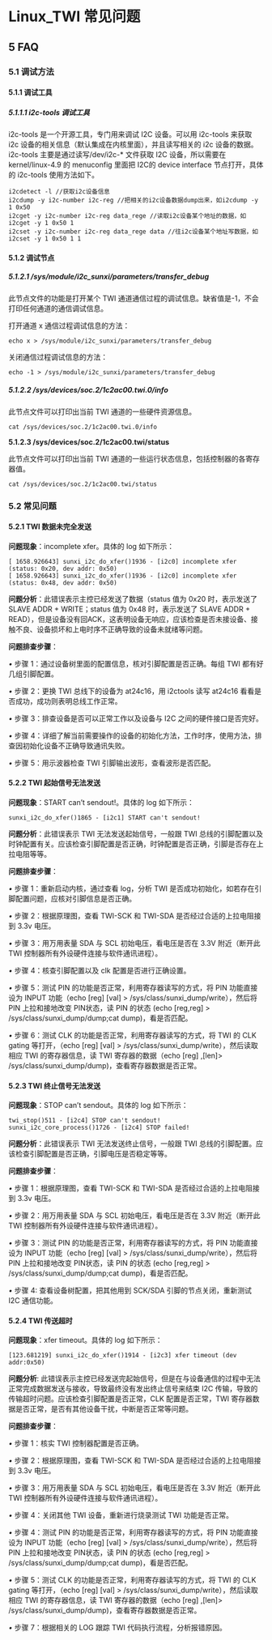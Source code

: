 # Linux_TWI 常见问题
## 5 FAQ

### 5.1 调试方法

#### 5.1.1 调试工具

##### 5.1.1.1 i2c-tools 调试工具

i2c-tools 是一个开源工具，专门用来调试 I2C 设备。可以用 i2c-tools 来获取 i2c 设备的相关信息（默认集成在内核里面），并且读写相关的 i2c 设备的数据。i2c-tools 主要是通过读写/dev/i2c-* 文件获取 I2C 设备，所以需要在 kernel/linux-4.9 的 menuconfig 里面把 I2C的 device interface 节点打开，具体的 i2c-tools 使用方法如下。

```
i2cdetect -l //获取i2c设备信息
i2cdump -y i2c-number i2c-reg //把相关的i2c设备数据dump出来，如i2cdump -y 1 0x50
i2cget -y i2c-number i2c-reg data_rege //读取i2c设备某个地址的数据，如i2cget -y 1 0x50 1
i2cset -y i2c-number i2c-reg data_rege data //往i2c设备某个地址写数据，如i2cset -y 1 0x50 1 1
```



#### 5.1.2 调试节点

##### 5.1.2.1 /sys/module/i2c_sunxi/parameters/transfer_debug

此节点文件的功能是打开某个 TWI 通道通信过程的调试信息。缺省值是-1，不会打印任何通道的通信调试信息。

打开通道 x 通信过程调试信息的方法：

```
echo x > /sys/module/i2c_sunxi/parameters/transfer_debug
```

关闭通信过程调试信息的方法：

```
echo -1 > /sys/module/i2c_sunxi/parameters/transfer_debug
```



##### 5.1.2.2 /sys/devices/soc.2/1c2ac00.twi.0/info

此节点文件可以打印出当前 TWI 通道的一些硬件资源信息。

```
cat /sys/devices/soc.2/1c2ac00.twi.0/info
```



**5.1.2.3 /sys/devices/soc.2/1c2ac00.twi/status**

此节点文件可以打印出当前 TWI 通道的一些运行状态信息，包括控制器的各寄存器值。

```
cat /sys/devices/soc.2/1c2ac00.twi/status
```



### 5.2 常见问题

#### 5.2.1 TWI 数据未完全发送

**问题现象**：incomplete xfer。具体的 log 如下所示：

```
[ 1658.926643] sunxi_i2c_do_xfer()1936 - [i2c0] incomplete xfer (status: 0x20, dev addr: 0x50)
[ 1658.926643] sunxi_i2c_do_xfer()1936 - [i2c0] incomplete xfer (status: 0x48, dev addr: 0x50)
```

**问题分析**：此错误表示主控已经发送了数据（status 值为 0x20 时，表示发送了 SLAVE ADDR \+ WRITE；status 值为 0x48 时，表示发送了 SLAVE ADDR + READ），但是设备没有回ACK，这表明设备无响应，应该检查是否未接设备、接触不良、设备损坏和上电时序不正确导致的设备未就绪等问题。



**问题排查步骤**： 

*•* 步骤 1：通过设备树里面的配置信息，核对引脚配置是否正确。每组 TWI 都有好几组引脚配置。

*•* 步骤 2：更换 TWI 总线下的设备为 at24c16，用 i2ctools 读写 at24c16 看看是否成功，成功则表明总线工作正常。

*•* 步骤 3：排查设备是否可以正常工作以及设备与 I2C 之间的硬件接口是否完好。

*•* 步骤 4：详细了解当前需要操作的设备的初始化方法，工作时序，使用方法，排查因初始化设备不正确导致通讯失败。

*•* 步骤 5：用示波器检查 TWI 引脚输出波形，查看波形是否匹配。





#### 5.2.2 TWI 起始信号无法发送

**问题现象**：START can’t sendout!。具体的 log 如下所示：

```
sunxi_i2c_do_xfer()1865 - [i2c1] START can't sendout!
```

**问题分析**：此错误表示 TWI 无法发送起始信号，一般跟 TWI 总线的引脚配置以及时钟配置有关。应该检查引脚配置是否正确，时钟配置是否正确，引脚是否存在上拉电阻等等。

**问题排查步骤**： 

*•* 步骤 1：重新启动内核，通过查看 log，分析 TWI 是否成功初始化，如若存在引脚配置问题，应核对引脚信息是否正确。

*•* 步骤 2：根据原理图，查看 TWI-SCK 和 TWI-SDA 是否经过合适的上拉电阻接到 3.3v 电压。

*•* 步骤 3：用万用表量 SDA 与 SCL 初始电压，看电压是否在 3.3V 附近（断开此 TWI 控制器所有外设硬件连接与软件通讯进程）。

*•* 步骤 4：核查引脚配置以及 clk 配置是否进行正确设置。

*•* 步骤 5：测试 PIN 的功能是否正常，利用寄存器读写的方式，将 PIN 功能直接设为 INPUT 功能（echo [reg] [val] > /sys/class/sunxi_dump/write），然后将 PIN 上拉和接地改变 PIN状态，读 PIN 的状态 (echo [reg,reg] > /sys/class/sunxi_dump/dump;cat dump)，看是否匹配。

*•* 步骤 6：测试 CLK 的功能是否正常，利用寄存器读写的方式，将 TWI 的 CLK gating 等打开，（echo [reg] [val] > /sys/class/sunxi_dump/write），然后读取相应 TWI 的寄存器信息，读 TWI 寄存器的数据（echo [reg] ,[len]> /sys/class/sunxi_dump/dump)，查看寄存器数据是否正常。



#### 5.2.3 TWI 终止信号无法发送

**问题现象**：STOP can’t sendout。具体的 log 如下所示：

```
twi_stop()511 - [i2c4] STOP can't sendout!
sunxi_i2c_core_process()1726 - [i2c4] STOP failed!
```

**问题分析**：此错误表示 TWI 无法发送终止信号，一般跟 TWI 总线的引脚配置。应该检查引脚配置是否正确，引脚电压是否稳定等等。

**问题排查步骤**： 

*•* 步骤 1：根据原理图，查看 TWI-SCK 和 TWI-SDA 是否经过合适的上拉电阻接到 3.3v 电压。

*•* 步骤 2：用万用表量 SDA 与 SCL 初始电压，看电压是否在 3.3V 附近（断开此 TWI 控制器所有外设硬件连接与软件通讯进程）。

*•* 步骤 3：测试 PIN 的功能是否正常，利用寄存器读写的方式，将 PIN 功能直接设为 INPUT 功能（echo [reg] [val] > /sys/class/sunxi_dump/write），然后将 PIN 上拉和接地改变 PIN状态，读 PIN 的状态 (echo [reg,reg] > /sys/class/sunxi_dump/dump;cat dump)，看是否匹配。

*•* 步骤 4: 查看设备树配置，把其他用到 SCK/SDA 引脚的节点关闭，重新测试 I2C 通信功能。



#### 5.2.4 TWI 传送超时

**问题现象**：xfer timeout。具体的 log 如下所示：

```
[123.681219] sunxi_i2c_do_xfer()1914 - [i2c3] xfer timeout (dev addr:0x50)
```

**问题分析**: 此错误表示主控已经发送完起始信号，但是在与设备通信的过程中无法正常完成数据发送与接收，导致最终没有发出终止信号来结束 I2C 传输，导致的传输超时问题。应该检查引脚配置是否正常，CLK 配置是否正常，TWI 寄存器数据是否正常，是否有其他设备干扰，中断是否正常等问题。



**问题排查步骤**： 

*•* 步骤 1：核实 TWI 控制器配置是否正确。

*•* 步骤 2：根据原理图，查看 TWI-SCK 和 TWI-SDA 是否经过合适的上拉电阻接到 3.3v 电压。

*•* 步骤 3：用万用表量 SDA 与 SCL 初始电压，看电压是否在 3.3V 附近（断开此 TWI 控制器所有外设硬件连接与软件通讯进程）。

*•* 步骤 4：关闭其他 TWI 设备，重新进行烧录测试 TWI 功能是否正常。

*•* 步骤 4：测试 PIN 的功能是否正常，利用寄存器读写的方式，将 PIN 功能直接设为 INPUT 功能（echo [reg] [val] > /sys/class/sunxi_dump/write），然后将 PIN 上拉和接地改变 PIN状态，读 PIN 的状态 (echo [reg,reg] > /sys/class/sunxi_dump/dump;cat dump)，看是否匹配。

*•* 步骤 5：测试 CLK 的功能是否正常，利用寄存器读写的方式，将 TWI 的 CLK gating 等打开，（echo [reg] [val] > /sys/class/sunxi_dump/write），然后读取相应 TWI 的寄存器信息，读 TWI 寄存器的数据（echo [reg] ,[len]> /sys/class/sunxi_dump/dump)，查看寄存器数据是否正常。

*•* 步骤 7：根据相关的 LOG 跟踪 TWI 代码执行流程，分析报错原因。
